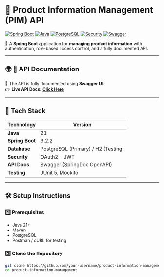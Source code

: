 # 🏬 Product Information Management (PIM) API

[![Spring Boot](https://img.shields.io/badge/Spring%20Boot-3.2.2-green.svg)](https://spring.io/projects/spring-boot)
[![Java](https://img.shields.io/badge/Java-21-blue.svg)](https://www.oracle.com/java/)
[![PostgreSQL](https://img.shields.io/badge/PostgreSQL-✅-blue.svg)](https://www.postgresql.org/)
[![Security](https://img.shields.io/badge/Spring%20Security-🔒-red.svg)](https://spring.io/projects/spring-security)
[![Swagger](https://img.shields.io/badge/API%20Docs-Swagger%20UI-blue.svg)](http://localhost:8080/swagger-ui.html)

🚀 A **Spring Boot** application for **managing product information** with authentication, role-based access control, and a fully documented API.

---

## 🌍 **📄 API Documentation**
📌 The API is fully documented using **Swagger UI**.  
👉 **Live API Docs:** **[Click Here](https://vladpr.github.io/product-information-management/)**  

---

## 🌟 **Tech Stack**
| Technology       | Version |
|-----------------|---------|
| **Java**        | 21      |
| **Spring Boot** | 3.2.2   |
| **Database**    | PostgreSQL (Primary) / H2 (Testing) |
| **Security**    | OAuth2 + JWT |
| **API Docs**    | Swagger (SpringDoc OpenAPI) |
| **Testing**     | JUnit 5, Mockito |

---

## 🛠 **Setup Instructions**
### **1️⃣ Prerequisites**
- Java 21+
- Maven
- PostgreSQL
- Postman / cURL for testing

### **2️⃣ Clone the Repository**
```sh
git clone https://github.com/your-username/product-information-management.git
cd product-information-management



